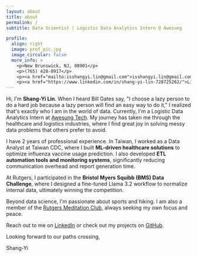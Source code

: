 ```yaml
---
layout: about
title: about
permalink: /
subtitle: Data Scientist | Logistic Data Analytics Intern @ Awesung

profile:
  align: right
  image: prof_pic.jpg
  image_circular: false
  more_info: >
    <p>New Brunswick, NJ, 08901</p>
    <p>(765) 428-0917</p>
    <p><a href="mailto:isshangyi.lin@gmail.com">isshangyi.lin@gmail.com</a></p>
    <p><a href="https://www.linkedin.com/in/shang-yi-lin-728725262/">LinkedIn</a></p>
---
```

Hi, I'm **Shang-Yi Lin**. When I heard Bill Gates say, "I choose a lazy person to do a hard job because a lazy person will find an easy way to do it," I realized that's exactly who I am in the world of data. Currently, I'm a Logistic Data Analytics Intern at [Awesung Tech](https://www.awesung.com/). My journey has taken me through the healthcare and logistics industries, where I find great joy in solving messy data problems that others prefer to avoid.

I have 2 years of professional experience. In Taiwan, I worked as a Data Analyst at Taiwan CDC, where I built **ML-driven healthcare solutions** to optimize influenza vaccine usage prediction. I also developed **ETL automation tools and monitoring systems**, significantly reducing communication overhead and report generation time.

At Rutgers, I participated in the **Bristol Myers Squibb (BMS) Data Challenge**, where I designed a fine-tuned Llama 3.2 workflow to normalize internal data, ultimately winning the competition.

Beyond data science, I'm passionate about sports and hiking. I am also a member of the [Rutgers Meditation Club](https://www.instagram.com/rumeditationclub/?hl=en), always seeking my own focus and peace.

Reach out to me on [LinkedIn](https://www.linkedin.com/in/shang-yi-lin-728725262/) or check out my projects on [GitHub](https://github.com/joe8606).

Looking forward to our paths crossing,

Shang-Yi
